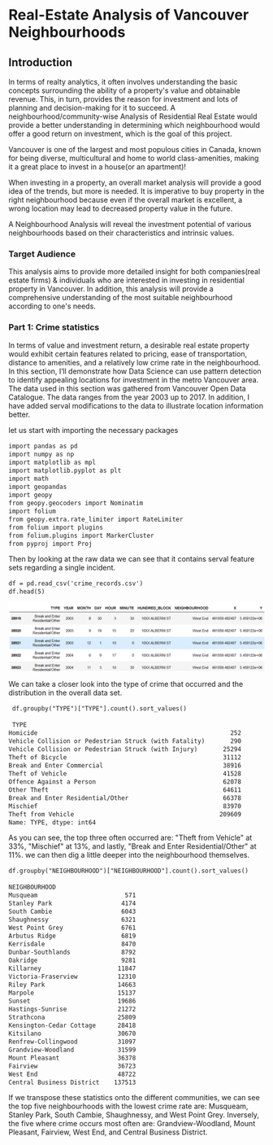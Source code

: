 # Real-Estate Analysis of Vancouver Neighbourhoods

## Introduction

In terms of realty analytics, it often involves understanding the basic concepts surrounding the ability of a property's value and obtainable revenue. This, in turn, provides the reason for investment and lots of planning and decision-making for it to succeed. A neighbourhood/community-wise Analysis of Residential Real Estate would provide a better understanding in determining which neighbourhood would offer a good return on investment, which is the goal of this project.

Vancouver is one of the largest and most populous cities in Canada, known for being diverse, multicultural and home to world class-amenities, making it a great place to invest in a house(or an apartment)!

When investing in a property, an overall market analysis will provide a good idea of the trends, but more is needed. It is imperative to buy property in the right neighbourhood because even if the overall market is excellent, a wrong location may lead to decreased property value in the future.

A Neighbourhood Analysis will reveal the investment potential of various neighbourhoods based on their characteristics and intrinsic values.

### Target Audience

This analysis aims to provide more detailed insight for both companies(real estate firms) & individuals who are interested in investing in residential property in Vancouver. In addition, this analysis will provide a comprehensive understanding of the most suitable neighbourhood according to one's needs.


### Part 1: Crime statistics

In terms of value and investment return, a desirable real estate property would exhibit certain features related to pricing, ease of transportation, distance to amenities, and a relatively low crime rate in the neighbourhood. In this section, I’ll demonstrate how Data Science can use pattern detection to identify appealing locations for investment in the metro Vancouver area. The data used in this section was gathered from Vancouver Open Data Catalogue. The data ranges from the year 2003 up to 2017. In addition, I have added serval modifications to the data to illustrate location information better. 

let us start with importing the necessary packages
```
import pandas as pd  
import numpy as np
import matplotlib as mpl
import matplotlib.pyplot as plt
import math
import geopandas
import geopy
from geopy.geocoders import Nominatim
import folium
from geopy.extra.rate_limiter import RateLimiter
from folium import plugins
from folium.plugins import MarkerCluster
from pyproj import Proj
```

Then by looking at the raw data we can see that it contains serval feature sets regarding a single incident. 
```
df = pd.read_csv('crime_records.csv')
df.head(5)
```
![Image](Capture0.PNG)

We can take a closer look into the type of crime that occurred and the distribution in the overall data set. 
```
 df.groupby("TYPE")["TYPE"].count().sort_values()
 
 TYPE
Homicide                                                     252
Vehicle Collision or Pedestrian Struck (with Fatality)       290
Vehicle Collision or Pedestrian Struck (with Injury)       25294
Theft of Bicycle                                           31112
Break and Enter Commercial                                 38916
Theft of Vehicle                                           41528
Offence Against a Person                                   62078
Other Theft                                                64611
Break and Enter Residential/Other                          66378
Mischief                                                   83970
Theft from Vehicle                                        209609
Name: TYPE, dtype: int64
```

As you can see, the top three often occurred are: "Theft from Vehicle" at 33%, "Mischief" at 13%, and lastly, "Break and Enter Residential/Other" at 11%. 
we can then dig a little deeper into the neighbourhood themselves. 

```
df.groupby("NEIGHBOURHOOD")["NEIGHBOURHOOD"].count().sort_values()

NEIGHBOURHOOD
Musqueam                        571
Stanley Park                   4174
South Cambie                   6043
Shaughnessy                    6321
West Point Grey                6761
Arbutus Ridge                  6819
Kerrisdale                     8470
Dunbar-Southlands              8792
Oakridge                       9281
Killarney                     11847
Victoria-Fraserview           12310
Riley Park                    14663
Marpole                       15137
Sunset                        19686
Hastings-Sunrise              21272
Strathcona                    25809
Kensington-Cedar Cottage      28418
Kitsilano                     30670
Renfrew-Collingwood           31097
Grandview-Woodland            31599
Mount Pleasant                36378
Fairview                      36723
West End                      48722
Central Business District    137513
```

If we transpose these statistics onto the different communities, we can see the top five neighbourhoods with the lowest crime rate are: Musqueam, Stanley Park, South Cambie, Shaughnessy, and West Point Grey. Inversely, the five where crime occurs most often are: Grandview-Woodland, Mount Pleasant, Fairview, West End, and Central Business District. 
 
 


